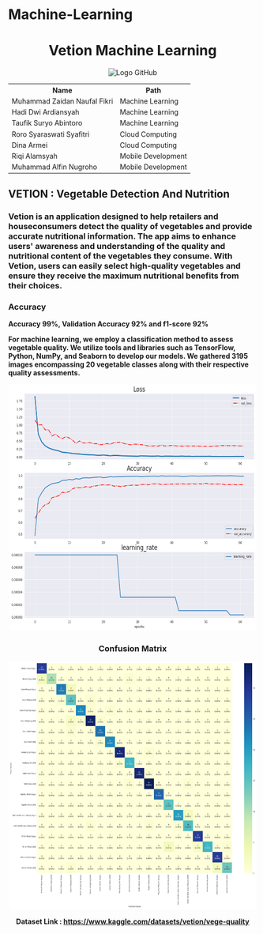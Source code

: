 # Machine-Learning
<div align="center">
  <h1>Vetion Machine Learning</h1>
</div>

<div align="center">
    <img src="https://github.com/Tooomat/img-vetion/blob/main/Group%204%20(1).png" alt="Logo GitHub" width="200" height="200"/>
</div>

<div align="center">

  <table>
    <tr>
      <th>Name</th>
      <th>Path</th>
    </tr>
    <tr>
      <td>Muhammad Zaidan Naufal Fikri</td>
      <td>Machine Learning</td>
    </tr>
    <tr>
      <td>Hadi Dwi Ardiansyah</td>
      <td>Machine Learning</td>
    </tr>
    <tr>
      <td>Taufik Suryo Abintoro</td>
      <td>Machine Learning</td>
    </tr>
    <tr>
      <td>Roro Syaraswati Syafitri</td>
      <td>Cloud Computing</td>
    </tr>
    <tr>
      <td>Dina Armei</td>
      <td>Cloud Computing</td>
    </tr>
    <tr>
      <td>Riqi Alamsyah</td>
      <td>Mobile Development</td>
    </tr>
    <tr>
      <td>Muhammad Alfin Nugroho</td>
      <td>Mobile Development</td>
    </tr>
  </table>
</div>

## VETION : Vegetable Detection And Nutrition
### Vetion is an application designed to help retailers and houseconsumers detect the quality of vegetables and provide accurate nutritional information. The app aims to enhance users' awareness and understanding of the quality and nutritional content of the vegetables they consume. With Vetion, users can easily select high-quality vegetables and ensure they receive the maximum nutritional benefits from their choices.

### Accuracy
**Accuracy 99%, Validation Accuracy 92% and f1-score 92%**

**For machine learning, we employ a classification method to assess vegetable quality. We utilize tools and libraries such as TensorFlow, Python, NumPy, and Seaborn to develop our models. We gathered 3195 images encompassing 20 vegetable classes along with their respective quality assessments.**

<div align="center">
    <img src="https://github.com/Tooomat/img-vetion/blob/main/Model-Training-Validation.png" alt="Logo GitHub" width="500" height="500"/>
</div>

<div align="center">
  
### Confusion Matrix
<div align="center">
    <img src="https://github.com/Tooomat/img-vetion/blob/main/Confusion%20Matrix.png" alt="Logo GitHub" width="500" height="500"/>
</div>

<div align="center">

**Dataset Link : https://www.kaggle.com/datasets/vetion/vege-quality**

